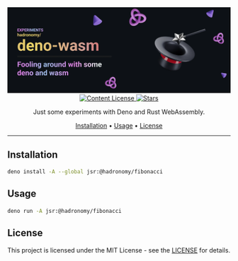 <div align="center">
  <img src="https://raw.githubusercontent.com/hadronomy/deno-wasm/refs/heads/main/.github/images/github-header-image.webp" alt="GitHub Header Image" width="auto" />
  
  <!-- MIT License -->
  <a href="https://github.com/hadronomy/deno-wasm/blob/main/LICENSE">
    <img
      alt="Content License"
      src="https://img.shields.io/github/license/hadronomy/deno-wasm?style=for-the-badge&logo=starship&color=ee999f&logoColor=D9E0EE&labelColor=302D41"
    />
  </a>

  <!-- GitHub Repo Stars -->
  <a href="https://github.com/hadronomy/deno-wasm/stargazers">
    <img
      alt="Stars"
      src="https://img.shields.io/github/stars/hadronomy/deno-wasm?style=for-the-badge&logo=starship&color=c69ff5&logoColor=D9E0EE&labelColor=302D41"
    />
  </a>
  <p></p>
  <span>
    Just some experiments with Deno and Rust WebAssembly.
  </span>
  <p></p>
  <a href="#installation">Installation</a> •
  <a href="#usage">Usage</a> •
  <a href="#license">License</a>
  <hr />

</div>

## Installation

```bash
deno install -A --global jsr:@hadronomy/fibonacci
```

## Usage

```bash
deno run -A jsr:@hadronomy/fibonacci
```

## License

This project is licensed under the MIT License - see the [LICENSE](LICENSE) for details.